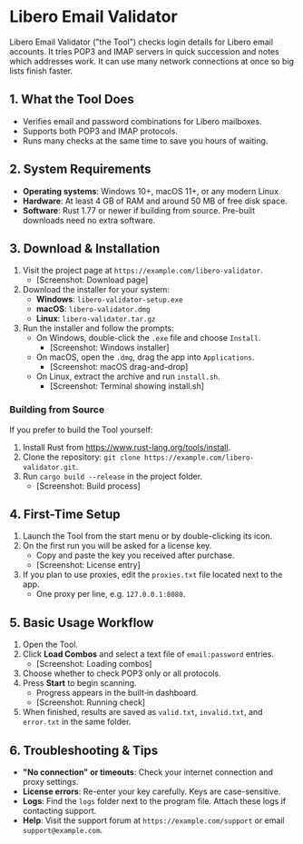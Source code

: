 # Libero Email Validator

Libero Email Validator ("the Tool") checks login details for Libero email accounts. It tries POP3 and IMAP servers in quick succession and notes which addresses work. It can use many network connections at once so big lists finish faster.

## 1. What the Tool Does
- Verifies email and password combinations for Libero mailboxes.
- Supports both POP3 and IMAP protocols.
- Runs many checks at the same time to save you hours of waiting.

## 2. System Requirements
- **Operating systems**: Windows 10+, macOS 11+, or any modern Linux.
- **Hardware**: At least 4 GB of RAM and around 50 MB of free disk space.
- **Software**: Rust 1.77 or newer if building from source. Pre-built downloads need no extra software.

## 3. Download & Installation
1. Visit the project page at `https://example.com/libero-validator`.
   - [Screenshot: Download page]
2. Download the installer for your system:
   - **Windows**: `libero-validator-setup.exe`
   - **macOS**: `libero-validator.dmg`
   - **Linux**: `libero-validator.tar.gz`
3. Run the installer and follow the prompts:
   - On Windows, double-click the `.exe` file and choose `Install`.
     - [Screenshot: Windows installer]
   - On macOS, open the `.dmg`, drag the app into `Applications`.
     - [Screenshot: macOS drag-and-drop]
   - On Linux, extract the archive and run `install.sh`.
     - [Screenshot: Terminal showing install.sh]

### Building from Source
If you prefer to build the Tool yourself:
1. Install Rust from <https://www.rust-lang.org/tools/install>.
2. Clone the repository: `git clone https://example.com/libero-validator.git`.
3. Run `cargo build --release` in the project folder.
   - [Screenshot: Build process]

## 4. First-Time Setup
1. Launch the Tool from the start menu or by double-clicking its icon.
2. On the first run you will be asked for a license key.
   - Copy and paste the key you received after purchase.
   - [Screenshot: License entry]
3. If you plan to use proxies, edit the `proxies.txt` file located next to the app.
   - One proxy per line, e.g. `127.0.0.1:8080`.

## 5. Basic Usage Workflow
1. Open the Tool.
2. Click **Load Combos** and select a text file of `email:password` entries.
   - [Screenshot: Loading combos]
3. Choose whether to check POP3 only or all protocols.
4. Press **Start** to begin scanning.
   - Progress appears in the built‑in dashboard.
   - [Screenshot: Running check]
5. When finished, results are saved as `valid.txt`, `invalid.txt`, and `error.txt` in the same folder.

## 6. Troubleshooting & Tips
- **"No connection" or timeouts**: Check your internet connection and proxy settings.
- **License errors**: Re-enter your key carefully. Keys are case-sensitive.
- **Logs**: Find the `logs` folder next to the program file. Attach these logs if contacting support.
- **Help**: Visit the support forum at `https://example.com/support` or email `support@example.com`.

